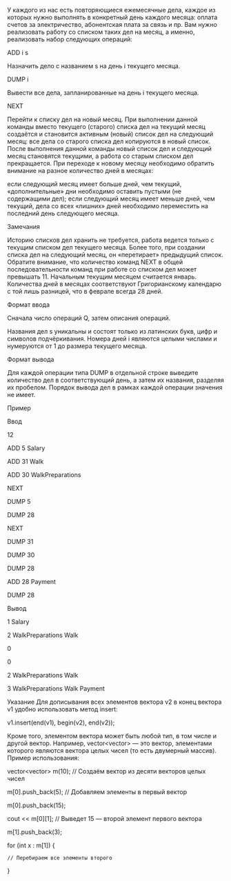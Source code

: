 ﻿У каждого из нас есть повторяющиеся ежемесячные дела, каждое из которых нужно выполнять в конкретный день каждого месяца: оплата счетов за электричество, абонентская плата за связь и пр. Вам нужно реализовать работу со списком таких дел на месяц, а именно, реализовать набор следующих операций:

ADD i s

Назначить дело с названием s на день i текущего месяца.

DUMP i

Вывести все дела, запланированные на день i текущего месяца.

NEXT

Перейти к списку дел на новый месяц. При выполнении данной команды вместо текущего (старого) списка дел на текущий месяц создаётся и становится активным (новый) список дел на следующий месяц: все дела со старого списка дел копируются в новый список. После выполнения данной команды новый список дел и следующий месяц становятся текущими, а работа со старым списком дел прекращается. При переходе к новому месяцу необходимо обратить внимание на разное количество дней в месяцах:

если следующий месяц имеет больше дней, чем текущий, «дополнительные» дни необходимо оставить пустыми (не содержащими дел);
если следующий месяц имеет меньше дней, чем текущий, дела со всех «лишних» дней необходимо переместить на последний день следующего месяца.

Замечания

Историю списков дел хранить не требуется, работа ведется только с текущим списком дел текущего месяца. Более того, при создании списка дел на следующий месяц, он «перетирает» предыдущий список.
Обратите внимание, что количество команд NEXT в общей последовательности команд при работе со списком дел может превышать 11.
Начальным текущим месяцем считается январь.
Количества дней в месяцах соответствуют Григорианскому календарю с той лишь разницей, что в феврале всегда 28 дней.

Формат ввода

Сначала число операций Q, затем описания операций.

Названия дел s уникальны и состоят только из латинских букв, цифр и символов подчёркивания. Номера дней i являются целыми числами и нумеруются от 1 до размера текущего месяца.

Формат вывода

Для каждой операции типа DUMP в отдельной строке выведите количество дел в соответствующий день, а затем их названия, разделяя их пробелом. Порядок вывода дел в рамках каждой операции значения не имеет.

Пример

Ввод

12

ADD 5 Salary

ADD 31 Walk

ADD 30 WalkPreparations

NEXT

DUMP 5

DUMP 28

NEXT

DUMP 31

DUMP 30

DUMP 28

ADD 28 Payment

DUMP 28

Вывод

1 Salary

2 WalkPreparations Walk

0

0

2 WalkPreparations Walk

3 WalkPreparations Walk Payment

Указание
Для дописывания всех элементов вектора v2 в конец вектора v1 удобно использовать метод insert:

v1.insert(end(v1), begin(v2), end(v2));

Кроме того, элементом вектора может быть любой тип, в том числе и другой вектор. Например, vector<vector<int>> — это вектор, элементами которого являются вектора целых чисел (то есть двумерный массив). Пример использования:


vector<vector<int>> m(10); // Создаём вектор из десяти векторов целых чисел

m[0].push_back(5);  // Добавляем элементы в первый вектор

m[0].push_back(15);

cout << m[0][1]; // Выведет 15 — второй элемент первого вектора

m[1].push_back(3);

for (int x : m[1]) {

    // Перебираем все элементы второго 

}
